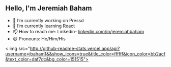 ## Hello, I'm Jeremiah Baham

- 🔭 I’m currently working on Pressd
- 🌱 I’m currently learning React
- 📫 How to reach me: Linkedin- [linkedin.com/in/jeremiahbaham](https://www.linkedin.com/in/jeremiahbaham/)
- 😄 Pronouns: He/Him/His

< img src="http://github-readme-stats.vercel.app/api?username=jbaham1&&show_icons=true&title_color=ffffff&icon_color=bb2acf&text_color=daf7dc&bg_color=151515">
